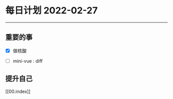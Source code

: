 #  每日计划 2022-02-27
---
## 重要的事
- [x]  做核酸
- [ ]  mini-vue : diff




## 提升自己

  



[[00.index]]








